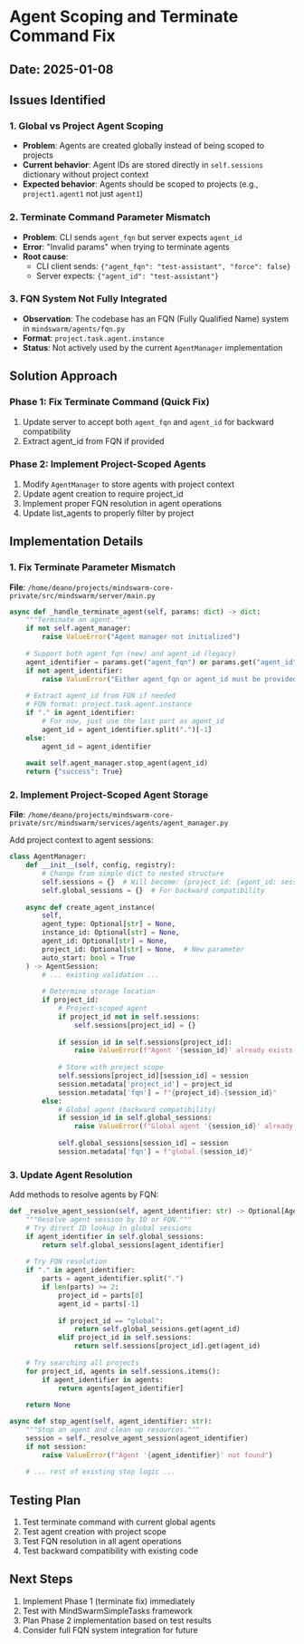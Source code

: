 # Agent Scoping and Terminate Command Fix

## Date: 2025-01-08

## Issues Identified

### 1. Global vs Project Agent Scoping
- **Problem**: Agents are created globally instead of being scoped to projects
- **Current behavior**: Agent IDs are stored directly in `self.sessions` dictionary without project context
- **Expected behavior**: Agents should be scoped to projects (e.g., `project1.agent1` not just `agent1`)

### 2. Terminate Command Parameter Mismatch
- **Problem**: CLI sends `agent_fqn` but server expects `agent_id`
- **Error**: "Invalid params" when trying to terminate agents
- **Root cause**: 
  - CLI client sends: `{"agent_fqn": "test-assistant", "force": false}`
  - Server expects: `{"agent_id": "test-assistant"}`

### 3. FQN System Not Fully Integrated
- **Observation**: The codebase has an FQN (Fully Qualified Name) system in `mindswarm/agents/fqn.py`
- **Format**: `project.task.agent.instance`
- **Status**: Not actively used by the current `AgentManager` implementation

## Solution Approach

### Phase 1: Fix Terminate Command (Quick Fix)
1. Update server to accept both `agent_fqn` and `agent_id` for backward compatibility
2. Extract agent_id from FQN if provided

### Phase 2: Implement Project-Scoped Agents
1. Modify `AgentManager` to store agents with project context
2. Update agent creation to require project_id
3. Implement proper FQN resolution in agent operations
4. Update list_agents to properly filter by project

## Implementation Details

### 1. Fix Terminate Parameter Mismatch

**File**: `/home/deano/projects/mindswarm-core-private/src/mindswarm/server/main.py`

```python
async def _handle_terminate_agent(self, params: dict) -> dict:
    """Terminate an agent."""
    if not self.agent_manager:
        raise ValueError("Agent manager not initialized")
    
    # Support both agent_fqn (new) and agent_id (legacy)
    agent_identifier = params.get("agent_fqn") or params.get("agent_id")
    if not agent_identifier:
        raise ValueError("Either agent_fqn or agent_id must be provided")
    
    # Extract agent_id from FQN if needed
    # FQN format: project.task.agent.instance
    if "." in agent_identifier:
        # For now, just use the last part as agent_id
        agent_id = agent_identifier.split(".")[-1]
    else:
        agent_id = agent_identifier
    
    await self.agent_manager.stop_agent(agent_id)
    return {"success": True}
```

### 2. Implement Project-Scoped Agent Storage

**File**: `/home/deano/projects/mindswarm-core-private/src/mindswarm/services/agents/agent_manager.py`

Add project context to agent sessions:

```python
class AgentManager:
    def __init__(self, config, registry):
        # Change from simple dict to nested structure
        self.sessions = {}  # Will become: {project_id: {agent_id: session}}
        self.global_sessions = {}  # For backward compatibility
        
    async def create_agent_instance(
        self,
        agent_type: Optional[str] = None,
        instance_id: Optional[str] = None,
        agent_id: Optional[str] = None,
        project_id: Optional[str] = None,  # New parameter
        auto_start: bool = True
    ) -> AgentSession:
        # ... existing validation ...
        
        # Determine storage location
        if project_id:
            # Project-scoped agent
            if project_id not in self.sessions:
                self.sessions[project_id] = {}
            
            if session_id in self.sessions[project_id]:
                raise ValueError(f"Agent '{session_id}' already exists in project '{project_id}'")
            
            # Store with project scope
            self.sessions[project_id][session_id] = session
            session.metadata['project_id'] = project_id
            session.metadata['fqn'] = f"{project_id}.{session_id}"
        else:
            # Global agent (backward compatibility)
            if session_id in self.global_sessions:
                raise ValueError(f"Global agent '{session_id}' already exists")
            
            self.global_sessions[session_id] = session
            session.metadata['fqn'] = f"global.{session_id}"
```

### 3. Update Agent Resolution

Add methods to resolve agents by FQN:

```python
def _resolve_agent_session(self, agent_identifier: str) -> Optional[AgentSession]:
    """Resolve agent session by ID or FQN."""
    # Try direct ID lookup in global sessions
    if agent_identifier in self.global_sessions:
        return self.global_sessions[agent_identifier]
    
    # Try FQN resolution
    if "." in agent_identifier:
        parts = agent_identifier.split(".")
        if len(parts) >= 2:
            project_id = parts[0]
            agent_id = parts[-1]
            
            if project_id == "global":
                return self.global_sessions.get(agent_id)
            elif project_id in self.sessions:
                return self.sessions[project_id].get(agent_id)
    
    # Try searching all projects
    for project_id, agents in self.sessions.items():
        if agent_identifier in agents:
            return agents[agent_identifier]
    
    return None

async def stop_agent(self, agent_identifier: str):
    """Stop an agent and clean up resources."""
    session = self._resolve_agent_session(agent_identifier)
    if not session:
        raise ValueError(f"Agent '{agent_identifier}' not found")
    
    # ... rest of existing stop logic ...
```

## Testing Plan

1. Test terminate command with current global agents
2. Test agent creation with project scope
3. Test FQN resolution in all agent operations
4. Test backward compatibility with existing code

## Next Steps

1. Implement Phase 1 (terminate fix) immediately
2. Test with MindSwarmSimpleTasks framework
3. Plan Phase 2 implementation based on test results
4. Consider full FQN system integration for future